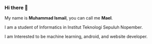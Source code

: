 ### Hi there 👋

My name is **Muhammad Ismail**, you can call me **Mael**.

I am a student of Informatics in Institut Teknologi Sepuluh Nopember.

I am Interested to be machine learning, android, and website developer.
